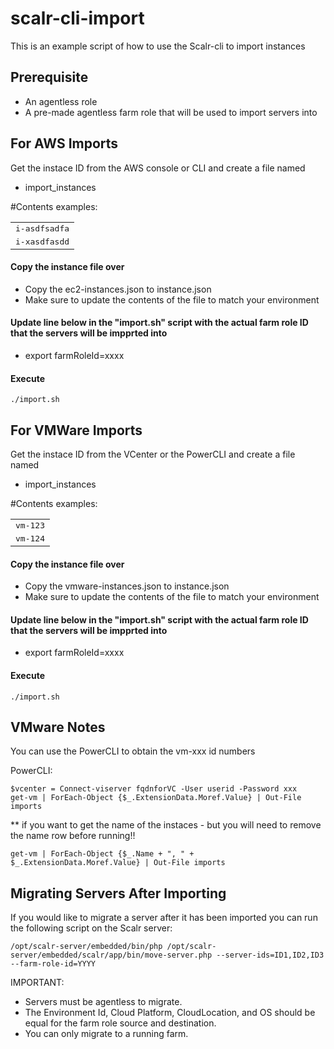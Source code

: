 # scalr-cli-import

This is an example script of how to use the Scalr-cli to import instances

## Prerequisite
- An agentless role
- A pre-made agentless farm role that will be used to import servers into

## For AWS Imports

Get the instace ID from the AWS console or CLI and create a file named
* import_instances

#Contents examples:
<table>
  <tr>
    <td><tt>i-asdfsadfa</tt></td>
  </tr>
  <tr>
    <td><tt>i-xasdfasdd</tt></td>
  </tr>
</table>

#### Copy the instance file over
- Copy the ec2-instances.json to instance.json
- Make sure to update the contents of the file to match your environment 

#### Update line below in the "import.sh" script with the actual farm role ID that the servers will be impprted into
* export farmRoleId=xxxx

#### Execute
```
./import.sh
```


## For VMWare Imports

Get the instace ID from the VCenter or the PowerCLI and create a file named
* import_instances

#Contents examples:
<table>
  <tr>
    <td><tt>vm-123</tt></td>
  </tr>
  <tr>
    <td><tt>vm-124</tt></td>
  </tr>
</table>


#### Copy the instance file over
- Copy the vmware-instances.json to instance.json
- Make sure to update the contents of the file to match your environment 

#### Update line below in the "import.sh" script with the actual farm role ID that the servers will be impprted into
* export farmRoleId=xxxx

#### Execute
```
./import.sh
```

## VMware Notes

You can use the PowerCLI to obtain the vm-xxx id numbers

PowerCLI:
```
$vcenter = Connect-viserver fqdnforVC -User userid -Password xxx
get-vm | ForEach-Object {$_.ExtensionData.Moref.Value} | Out-File imports
```

** if you want to get the name of the instaces - but you will need to remove the name 
row before running!!<br />
```
get-vm | ForEach-Object {$_.Name + ", " + $_.ExtensionData.Moref.Value} | Out-File imports
```

## Migrating Servers After Importing
If you would like to migrate a server after it has been imported you can run the following script on the Scalr server:
```
/opt/scalr-server/embedded/bin/php /opt/scalr-server/embedded/scalr/app/bin/move-server.php --server-ids=ID1,ID2,ID3 --farm-role-id=YYYY
```
IMPORTANT:
- Servers must be agentless to migrate.
- The Environment Id, Cloud Platform, CloudLocation, and OS should be equal for the farm role source and destination.
- You can only migrate to a running farm.
